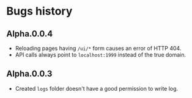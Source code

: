 # Bugs history

## Alpha.0.0.4
+ Reloading pages having `/ui/*` form causes an error of HTTP 404.
+ API calls always point to `localhost:1999` instead of the true domain.

## Alpha.0.0.3
+ Created `logs` folder doesn't have a good permission to write log.
